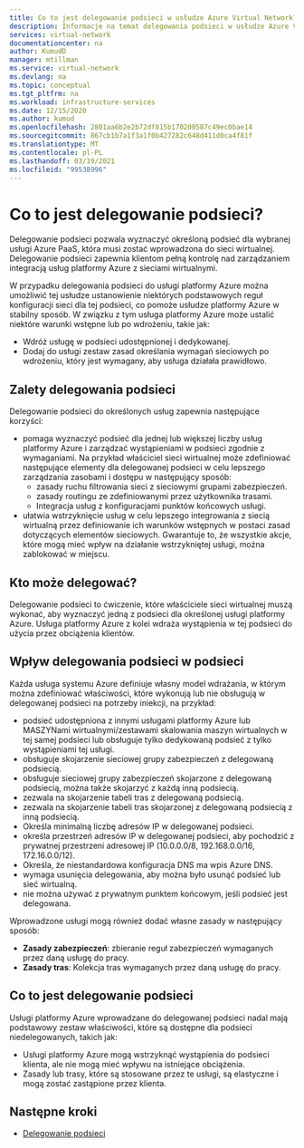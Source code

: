 ```yaml
---
title: Co to jest delegowanie podsieci w usłudze Azure Virtual Network?
description: Informacje na temat delegowania podsieci w usłudze Azure Virtual Network
services: virtual-network
documentationcenter: na
author: KumudD
manager: mtillman
ms.service: virtual-network
ms.devlang: na
ms.topic: conceptual
ms.tgt_pltfrm: na
ms.workload: infrastructure-services
ms.date: 12/15/2020
ms.author: kumud
ms.openlocfilehash: 2801aa6b2e2b72df815b170200587c49ec0bae14
ms.sourcegitcommit: 867cb1b7a1f3a1f0b427282c648d411d0ca4f81f
ms.translationtype: MT
ms.contentlocale: pl-PL
ms.lasthandoff: 03/19/2021
ms.locfileid: "99538996"
---
```

# <a name="what-is-subnet-delegation"></a>Co to jest delegowanie podsieci?

Delegowanie podsieci pozwala wyznaczyć określoną podsieć dla wybranej usługi Azure PaaS, która musi zostać wprowadzona do sieci wirtualnej. Delegowanie podsieci zapewnia klientom pełną kontrolę nad zarządzaniem integracją usług platformy Azure z sieciami wirtualnymi.

W przypadku delegowania podsieci do usługi platformy Azure można umożliwić tej usłudze ustanowienie niektórych podstawowych reguł konfiguracji sieci dla tej podsieci, co pomoże usłudze platformy Azure w stabilny sposób. W związku z tym usługa platformy Azure może ustalić niektóre warunki wstępne lub po wdrożeniu, takie jak:
- Wdróż usługę w podsieci udostępnionej i dedykowanej.
- Dodaj do usługi zestaw zasad określania wymagań sieciowych po wdrożeniu, który jest wymagany, aby usługa działała prawidłowo.

##  <a name="advantages-of-subnet-delegation"></a>Zalety delegowania podsieci

Delegowanie podsieci do określonych usług zapewnia następujące korzyści:

- pomaga wyznaczyć podsieć dla jednej lub większej liczby usług platformy Azure i zarządzać wystąpieniami w podsieci zgodnie z wymaganiami. Na przykład właściciel sieci wirtualnej może zdefiniować następujące elementy dla delegowanej podsieci w celu lepszego zarządzania zasobami i dostępu w następujący sposób:
    - zasady ruchu filtrowania sieci z sieciowymi grupami zabezpieczeń.
    - zasady routingu ze zdefiniowanymi przez użytkownika trasami.
    - Integracja usług z konfiguracjami punktów końcowych usługi.
- ułatwia wstrzyknięcie usług w celu lepszego integrowania z siecią wirtualną przez definiowanie ich warunków wstępnych w postaci zasad dotyczących elementów sieciowych. Gwarantuje to, że wszystkie akcje, które mogą mieć wpływ na działanie wstrzykniętej usługi, można zablokować w miejscu.


## <a name="who-can-delegate"></a>Kto może delegować?
Delegowanie podsieci to ćwiczenie, które właściciele sieci wirtualnej muszą wykonać, aby wyznaczyć jedną z podsieci dla określonej usługi platformy Azure. Usługa platformy Azure z kolei wdraża wystąpienia w tej podsieci do użycia przez obciążenia klientów.

## <a name="impact-of-subnet-delegation-on-your-subnet"></a>Wpływ delegowania podsieci w podsieci
Każda usługa systemu Azure definiuje własny model wdrażania, w którym można zdefiniować właściwości, które wykonują lub nie obsługują w delegowanej podsieci na potrzeby iniekcji, na przykład:
- podsieć udostępniona z innymi usługami platformy Azure lub MASZYNami wirtualnymi/zestawami skalowania maszyn wirtualnych w tej samej podsieci lub obsługuje tylko dedykowaną podsieć z tylko wystąpieniami tej usługi.
- obsługuje skojarzenie sieciowej grupy zabezpieczeń z delegowaną podsiecią.
- obsługuje sieciowej grupy zabezpieczeń skojarzone z delegowaną podsiecią, można także skojarzyć z każdą inną podsiecią.
- zezwala na skojarzenie tabeli tras z delegowaną podsiecią.
- zezwala na skojarzenie tabeli tras skojarzonej z delegowaną podsiecią z inną podsiecią.
- Określa minimalną liczbę adresów IP w delegowanej podsieci.
- określa przestrzeń adresów IP w delegowanej podsieci, aby pochodzić z prywatnej przestrzeni adresowej IP (10.0.0.0/8, 192.168.0.0/16, 172.16.0.0/12).
- Określa, że niestandardowa konfiguracja DNS ma wpis Azure DNS.
- wymaga usunięcia delegowania, aby można było usunąć podsieć lub sieć wirtualną.
- nie można używać z prywatnym punktem końcowym, jeśli podsieć jest delegowana.

Wprowadzone usługi mogą również dodać własne zasady w następujący sposób:
- **Zasady zabezpieczeń**: zbieranie reguł zabezpieczeń wymaganych przez daną usługę do pracy.
- **Zasady tras**: Kolekcja tras wymaganych przez daną usługę do pracy.

## <a name="what-subnet-delegation-does-not-do"></a>Co to jest delegowanie podsieci

Usługi platformy Azure wprowadzane do delegowanej podsieci nadal mają podstawowy zestaw właściwości, które są dostępne dla podsieci niedelegowanych, takich jak:
-  Usługi platformy Azure mogą wstrzyknąć wystąpienia do podsieci klienta, ale nie mogą mieć wpływu na istniejące obciążenia.
-  Zasady lub trasy, które są stosowane przez te usługi, są elastyczne i mogą zostać zastąpione przez klienta.

## <a name="next-steps"></a>Następne kroki

- [Delegowanie podsieci](manage-subnet-delegation.md)

